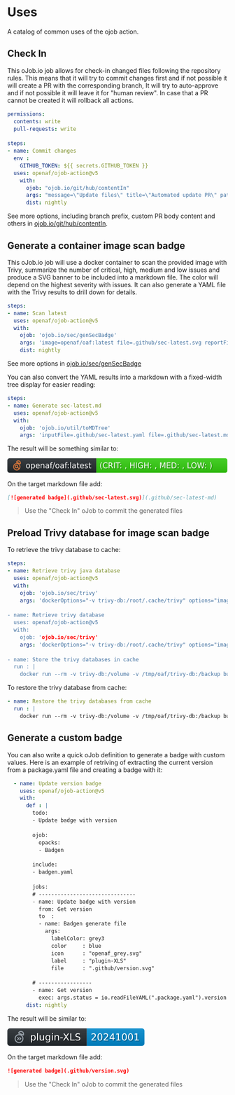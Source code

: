 # Uses

A catalog of common uses of the ojob action.

## Check In

This oJob.io job allows for check-in changed files following the repository rules. This means that it will try to commit changes first and if not possible it will create a PR with the corresponding branch, It will try to auto-approve and if not possible it will leave it for "human review". In case that a PR cannot be created it will rollback all actions.

````yaml
permissions:
  contents: write
  pull-requests: write

steps:
- name: Commit changes
  env :
    GITHUB_TOKEN: ${{ secrets.GITHUB_TOKEN }}
  uses: openaf/ojob-action@v5
    with:
      ojob: "ojob.io/git/hub/contentIn"
      args: "message=\"Update files\" title=\"Automated update PR\" paths=\"README.md,changed/path/\" branch=\"${{ github.ref_name }}\""
      dist: nightly
````

See more options, including branch prefix, custom PR body content and others in [ojob.io/git/hub/contentIn](https://ojob.io/git/hub/contentIn.md).

## Generate a container image scan badge

This oJob.io job will use a docker container to scan the provided image with Trivy, summarize the number of critical, high, medium and low issues and produce a SVG banner to be included into a markdown file. The color will depend on the highest severity with issues. It can also generate a YAML file with the Trivy results to drill down for details.

````yaml
steps:
- name: Scan latest
  uses: openaf/ojob-action@v5
  with:
    ojob: 'ojob.io/sec/genSecBadge'
    args: 'image=openaf/oaf:latest file=.github/sec-latest.svg reportFile=.github/sec-latest.yaml'
    dist: nightly
````

See more options in [ojob.io/sec/genSecBadge](https://ojob.io/sec/genSecBadge.md)

You can also convert the YAML results into a markdown with a fixed-width tree display for easier reading:

````yaml
steps:
- name: Generate sec-latest.md
  uses: openaf/ojob-action@v5
  with:
    ojob: 'ojob.io/util/toMDTree'
    args: 'inputFile=.github/sec-latest.yaml file=.github/sec-latest.md'
````

The result will be something similar to:

[![generated badge](https://raw.githubusercontent.com/OpenAF/openaf-dockers/master/.github/sec-latest.svg)](https://github.com/OpenAF/openaf-dockers/blob/master/.github/sec-latest.md)

On the target markdown file add:
````markdown
[![generated badge](.github/sec-latest.svg)](.github/sec-latest-md)
````

> Use the "Check In" oJob to commit the generated files

## Preload Trivy database for image scan badge

To retrieve the trivy database to cache:

```yaml
steps:
- name: Retrieve trivy java database
  uses: openaf/ojob-action@v5
  with:
    ojob: 'ojob.io/sec/trivy'
    args: 'dockerOptions="-v trivy-db:/root/.cache/trivy" options="image --download-java-db-only"

- name: Retrieve trivy database
  uses: openaf/ojob-action@v5
  with:
    ojob: 'ojob.io/sec/trivy'
    args: 'dockerOptions="-v trivy-db:/root/.cache/trivy" options="image --download-db-only"

- name: Store the trivy databases in cache
  run : |
    docker run --rm -v trivy-db:/volume -v /tmp/oaf/trivy-db:/backup busybox tar czf /backup/trivy-db.tgz -C /volume .
```

To restore the trivy database from cache:

```yaml
- name: Restore the trivy databases from cache
  run : |
    docker run --rm -v trivy-db:/volume -v /tmp/oaf/trivy-db:/backup busybox tar xzf /backup/trivy-db.tgz -C /volume
```

## Generate a custom badge

You can also write a quick oJob definition to generate a badge with custom values. Here is an example of retriving of extracting the current version from a package.yaml file and creating a badge with it:

````yaml
  - name: Update version badge
    uses: openaf/ojob-action@v5
    with:
      def : |
        todo:
        - Update badge with version

        ojob:
          opacks:
          - Badgen

        include:
        - badgen.yaml

        jobs:
        # -------------------------------
        - name: Update badge with version
          from: Get version
          to  :
          - name: Badgen generate file
            args: 
              labelColor: grey3
              color     : blue
              icon      : "openaf_grey.svg"
              label     : "plugin-XLS"
              file      : ".github/version.svg"

        # -----------------
        - name: Get version
          exec: args.status = io.readFileYAML(".package.yaml").version
      dist: nightly
````

The result will be similar to:

![generated badge](https://raw.githubusercontent.com/OpenAF/openaf-opacks/master/.github/badges/plugin-XLS.svg)

On the target markdown file add:
````markdown
![generated badge](.github/version.svg)
````

> Use the "Check In" oJob to commit the generated files
